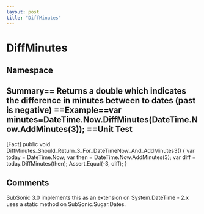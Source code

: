 ```yaml
---
layout: post
title: "DiffMinutes"
---
```


# DiffMinutes



<h2>Namespace</h2>

 
  

<h2>Summary== Returns a double which indicates the difference in minutes between to dates (past is negative)  ==Example==var minutes=DateTime.Now.DiffMinutes(DateTime.Now.AddMinutes(3));  ==Unit Test</h2>

 
[Fact] public void DiffMinutes_Should_Return_3_For_DateTimeNow_And_AddMinutes3() {     var today = DateTime.Now;     var then = DateTime.Now.AddMinutes(3);     var diff = today.DiffMinutes(then);     Assert.Equal(-3, diff); }  

<h2>Comments</h2>

 SubSonic 3.0 implements this as an extension on System.DateTime - 2.x uses a static method on SubSonic.Sugar.Dates.
